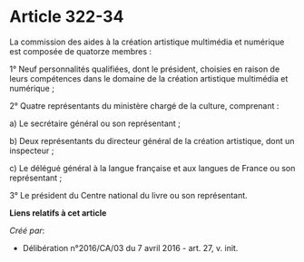 # Article 322-34

La commission des aides à la création artistique multimédia et numérique est composée de quatorze membres :

1° Neuf personnalités qualifiées, dont le président, choisies en raison de leurs compétences dans le domaine de la création
artistique multimédia et numérique ;

2° Quatre représentants du ministère chargé de la culture, comprenant :

a) Le secrétaire général ou son représentant ;

b) Deux représentants du directeur général de la création artistique, dont un inspecteur ;

c) Le délégué général à la langue française et aux langues de France ou son représentant ;

3° Le président du Centre national du livre ou son représentant.

**Liens relatifs à cet article**

_Créé par_:

  - Délibération n°2016/CA/03 du 7 avril 2016 - art. 27, v. init.

